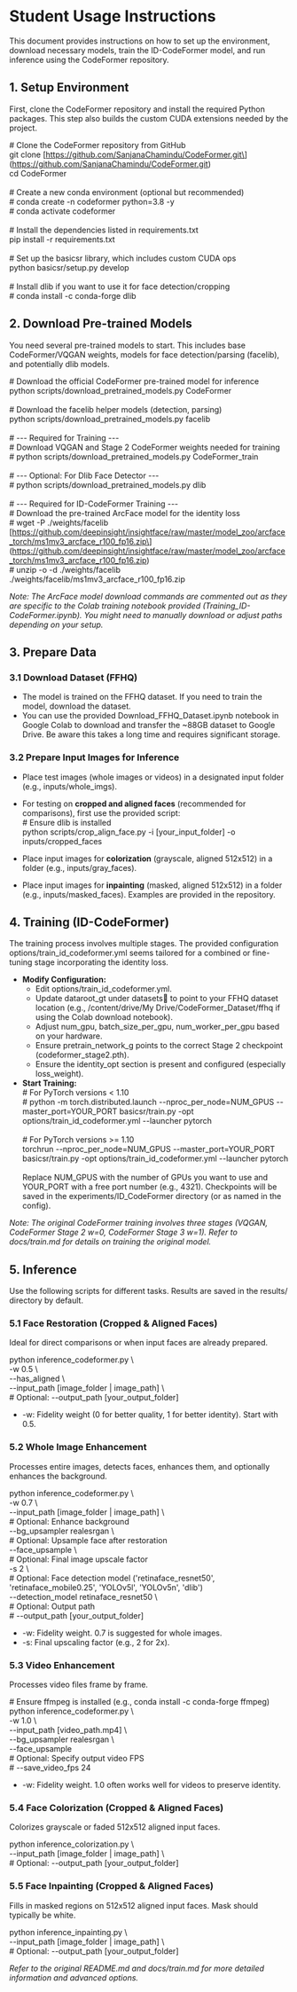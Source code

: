 # Student Usage Instructions

This document provides instructions on how to set up the environment, download necessary models, train the ID-CodeFormer model, and run inference using the CodeFormer repository.

## 1\. Setup Environment

First, clone the CodeFormer repository and install the required Python packages. This step also builds the custom CUDA extensions needed by the project.

\# Clone the CodeFormer repository from GitHub  
git clone \[<https://github.com/SanjanaChamindu/CodeFormer.git\>](<https://github.com/SanjanaChamindu/CodeFormer.git>)  
cd CodeFormer  
<br/>\# Create a new conda environment (optional but recommended)  
\# conda create -n codeformer python=3.8 -y  
\# conda activate codeformer  
<br/>\# Install the dependencies listed in requirements.txt  
pip install -r requirements.txt  
<br/>\# Set up the basicsr library, which includes custom CUDA ops  
python basicsr/setup.py develop  
<br/>\# Install dlib if you want to use it for face detection/cropping  
\# conda install -c conda-forge dlib  

## 2\. Download Pre-trained Models

You need several pre-trained models to start. This includes base CodeFormer/VQGAN weights, models for face detection/parsing (facelib), and potentially dlib models.

\# Download the official CodeFormer pre-trained model for inference  
python scripts/download_pretrained_models.py CodeFormer  
<br/>\# Download the facelib helper models (detection, parsing)  
python scripts/download_pretrained_models.py facelib  
<br/>\# --- Required for Training ---  
\# Download VQGAN and Stage 2 CodeFormer weights needed for training  
\# python scripts/download_pretrained_models.py CodeFormer_train  
<br/>\# --- Optional: For Dlib Face Detector ---  
\# python scripts/download_pretrained_models.py dlib  
<br/>\# --- Required for ID-CodeFormer Training ---  
\# Download the pre-trained ArcFace model for the identity loss  
\# wget -P ./weights/facelib \[<https://github.com/deepinsight/insightface/raw/master/model_zoo/arcface_torch/ms1mv3_arcface_r100_fp16.zip\>](<https://github.com/deepinsight/insightface/raw/master/model_zoo/arcface_torch/ms1mv3_arcface_r100_fp16.zip>)  
\# unzip -o -d ./weights/facelib ./weights/facelib/ms1mv3_arcface_r100_fp16.zip  

_Note: The ArcFace model download commands are commented out as they are specific to the Colab training notebook provided (Training_ID-CodeFormer.ipynb). You might need to manually download or adjust paths depending on your setup._

## 3\. Prepare Data

### 3.1 Download Dataset (FFHQ)

- The model is trained on the FFHQ dataset. If you need to train the model, download the dataset.
- You can use the provided Download_FFHQ_Dataset.ipynb notebook in Google Colab to download and transfer the ~88GB dataset to Google Drive. Be aware this takes a long time and requires significant storage.

### 3.2 Prepare Input Images for Inference

- Place test images (whole images or videos) in a designated input folder (e.g., inputs/whole_imgs).
- For testing on **cropped and aligned faces** (recommended for comparisons), first use the provided script:  
    \# Ensure dlib is installed  
    python scripts/crop_align_face.py -i \[your_input_folder\] -o inputs/cropped_faces  

- Place input images for **colorization** (grayscale, aligned 512x512) in a folder (e.g., inputs/gray_faces).
- Place input images for **inpainting** (masked, aligned 512x512) in a folder (e.g., inputs/masked_faces). Examples are provided in the repository.

## 4\. Training (ID-CodeFormer)

The training process involves multiple stages. The provided configuration options/train_id_codeformer.yml seems tailored for a combined or fine-tuning stage incorporating the identity loss.

- **Modify Configuration:**
  - Edit options/train_id_codeformer.yml.
  - Update dataroot_gt under datasets:train: to point to your FFHQ dataset location (e.g., /content/drive/My Drive/CodeFormer_Dataset/ffhq if using the Colab download notebook).
  - Adjust num_gpu, batch_size_per_gpu, num_worker_per_gpu based on your hardware.
  - Ensure pretrain_network_g points to the correct Stage 2 checkpoint (codeformer_stage2.pth).
  - Ensure the identity_opt section is present and configured (especially loss_weight).
- **Start Training:**  
    \# For PyTorch versions < 1.10  
    \# python -m torch.distributed.launch --nproc_per_node=NUM_GPUS --master_port=YOUR_PORT basicsr/train.py -opt options/train_id_codeformer.yml --launcher pytorch  
    <br/>\# For PyTorch versions >= 1.10  
    torchrun --nproc_per_node=NUM_GPUS --master_port=YOUR_PORT basicsr/train.py -opt options/train_id_codeformer.yml --launcher pytorch  
    <br/>Replace NUM_GPUS with the number of GPUs you want to use and YOUR_PORT with a free port number (e.g., 4321). Checkpoints will be saved in the experiments/ID_CodeFormer directory (or as named in the config).

_Note: The original CodeFormer training involves three stages (VQGAN, CodeFormer Stage 2 w=0, CodeFormer Stage 3 w=1). Refer to docs/train.md for details on training the original model._

## 5\. Inference

Use the following scripts for different tasks. Results are saved in the results/ directory by default.

### 5.1 Face Restoration (Cropped & Aligned Faces)

Ideal for direct comparisons or when input faces are already prepared.

python inference_codeformer.py \\  
\-w 0.5 \\  
\--has_aligned \\  
\--input_path \[image_folder | image_path\] \\  
\# Optional: --output_path \[your_output_folder\]  

- \-w: Fidelity weight (0 for better quality, 1 for better identity). Start with 0.5.

### 5.2 Whole Image Enhancement

Processes entire images, detects faces, enhances them, and optionally enhances the background.

python inference_codeformer.py \\  
\-w 0.7 \\  
\--input_path \[image_folder | image_path\] \\  
\# Optional: Enhance background  
\--bg_upsampler realesrgan \\  
\# Optional: Upsample face after restoration  
\--face_upsample \\  
\# Optional: Final image upscale factor  
\-s 2 \\  
\# Optional: Face detection model ('retinaface_resnet50', 'retinaface_mobile0.25', 'YOLOv5l', 'YOLOv5n', 'dlib')  
\--detection_model retinaface_resnet50 \\  
\# Optional: Output path  
\# --output_path \[your_output_folder\]  

- \-w: Fidelity weight. 0.7 is suggested for whole images.
- \-s: Final upscaling factor (e.g., 2 for 2x).

### 5.3 Video Enhancement

Processes video files frame by frame.

\# Ensure ffmpeg is installed (e.g., conda install -c conda-forge ffmpeg)  
python inference_codeformer.py \\  
\-w 1.0 \\  
\--input_path \[video_path.mp4\] \\  
\--bg_upsampler realesrgan \\  
\--face_upsample  
\# Optional: Specify output video FPS  
\# --save_video_fps 24  

- \-w: Fidelity weight. 1.0 often works well for videos to preserve identity.

### 5.4 Face Colorization (Cropped & Aligned Faces)

Colorizes grayscale or faded 512x512 aligned input faces.

python inference_colorization.py \\  
\--input_path \[image_folder | image_path\] \\  
\# Optional: --output_path \[your_output_folder\]  

### 5.5 Face Inpainting (Cropped & Aligned Faces)

Fills in masked regions on 512x512 aligned input faces. Mask should typically be white.

python inference_inpainting.py \\  
\--input_path \[image_folder | image_path\] \\  
\# Optional: --output_path \[your_output_folder\]  

_Refer to the original README.md and docs/train.md for more detailed information and advanced options._
